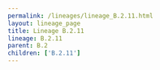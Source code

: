 ```yaml
---
permalink: /lineages/lineage_B.2.11.html
layout: lineage_page
title: Lineage B.2.11
lineage: B.2.11
parent: B.2
children: ['B.2.11']
---
```


